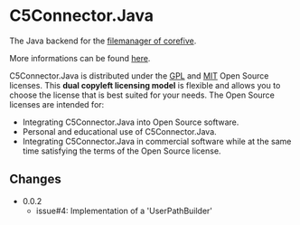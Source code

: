 # C5Connector.Java

The Java backend for the [filemanager of corefive](http://github.com/simogeo/Filemanager).

More informations can be found [here](http://th-schwarz.github.com/C5Connector.Java/).

C5Connector.Java is distributed under the [GPL](http://www.gnu.org/licenses/gpl.html) and [MIT](http://en.wikipedia.org/wiki/MIT_License) Open Source licenses. This **dual copyleft licensing model** is flexible and allows you to choose the license that is best suited for your needs. The Open Source licenses are intended for:

* Integrating C5Connector.Java into Open Source software.
* Personal and educational use of C5Connector.Java.
* Integrating C5Connector.Java in commercial software while at the same time satisfying the terms of the Open Source license.

## Changes 

* 0.0.2
  * issue#4: Implementation of a 'UserPathBuilder' 